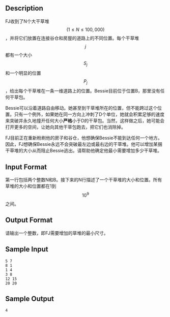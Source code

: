## Description

FJ收到了N个大干草堆$$(1 \leq N \leq 100,000)$$，并将它们放置在连接谷仓和房屋的道路上的不同位置。每个干草堆$$j$$都有一个大小$$S_j$$和一个明显的位置$$P_j$$，给出每个干草堆在一条一维道路上的位置。Bessie目前位于位置B，那里没有任何干草包。

Bessie可以沿着道路自由移动。她甚至到干草堆所在的位置，但不能跨过这个位置。只有一个例外，如果她在同一方向上冲刺了D个单位，她就会积累足够的速度来突破并永久地撞开任何大小**严格**小于D的干草包。当然，这样做之后，她可能会打开更多的空间，让她向其他干草包跑去，把它们也消除掉。

FJ目前正在重新粉刷他的房子和谷仓，他想确保Bessie不能到达任何一个地方。因此，FJ想确保Bessie永远不会突破最左边或最右边的干草堆。他可以增加某捆干草堆的大小从而阻止Bessie逃出。请帮助他确定他最小需要增加多少干草堆。

## Input Format

第一行包括两个整数N和B。接下来的N行描述了一个干草堆的大小和位置。所有草堆的大小和位置都在1到$$10^9$$之间。

## Output Format

请输出一个整数，即FJ需要增加的草堆的最小尺寸。

## Sample Input

```
5 7
8 1
1 4
3 8
12 15
20 20
```

## Sample Output

```
4
```



